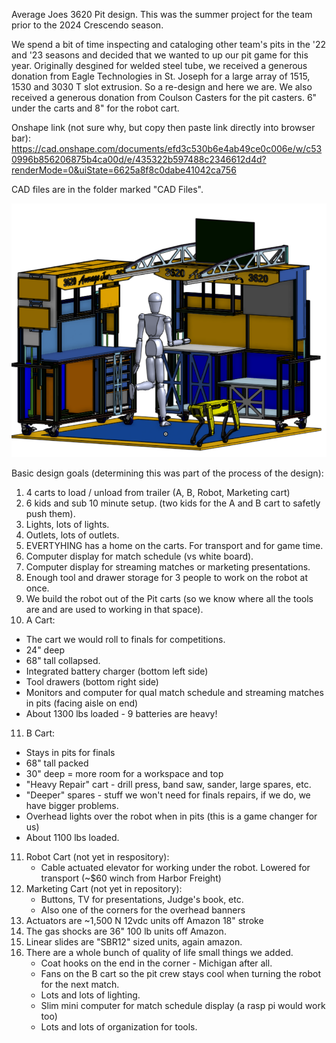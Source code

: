 Average Joes 3620 Pit design.
This was the summer project for the team prior to the 2024 Crescendo season. 

We spend a bit of time inspecting and cataloging other team's pits in the '22 and '23 seasons and decided that we wanted to up our pit game for this year. Originally desgined for welded steel tube, we received a generous donation from Eagle Technologies in St. Joseph for a large array of 1515, 1530 and 3030 T slot extrusion. So a re-design and here we are. We also received a generous donation from Coulson Casters for the pit casters. 6" under the carts and 8" for the robot cart. 

Onshape link (not sure why, but copy then paste link directly into browser bar):
https://cad.onshape.com/documents/efd3c530b6e4ab49ce0c006e/w/c530996b856206875b4ca00d/e/435322b597488c2346612d4d?renderMode=0&uiState=6625a8f8c0dabe41042ca756

CAD files are in the folder marked "CAD Files".

![alt text](https://github.com/Sands45/Average-Joes-3620-FRC/blob/main/Images/Average%20Pit.png?raw=true)

Basic design goals (determining this was part of the process of the design):
1) 4 carts to load / unload from trailer (A, B, Robot, Marketing cart)
2) 6 kids and sub 10 minute setup. (two kids for the A and B cart to safetly push them).
3) Lights, lots of lights.
4) Outlets, lots of outlets.
5) EVERTYHING has a home on the carts. For transport and for game time.
6) Computer display for match schedule (vs white board).
7) Computer display for streaming matches or marketing presentations.
8) Enough tool and drawer storage for 3 people to work on the robot at once.
9) We build the robot out of the Pit carts (so we know where all the tools are and are used to working in that space).
10) A Cart:
   * The cart we would roll to finals for competitions.
   * 24" deep
   * 68" tall collapsed.
   * Integrated battery charger (bottom left side)
   * Tool drawers (bottom right side)
   * Monitors and computer for qual match schedule and streaming matches in pits (facing aisle on end)
   * About 1300 lbs loaded - 9 batteries are heavy!
11) B Cart:
   * Stays in pits for finals
   * 68" tall packed
   * 30" deep = more room for a workspace and top
   * "Heavy Repair" cart - drill press, band saw, sander, large spares, etc.
   * "Deeper" spares - stuff we won't need for finals repairs, if we do, we have bigger problems.
   * Overhead lights over the robot when in pits (this is a game changer for us)
   * About 1100 lbs loaded.
11) Robot Cart (not yet in respository):
    * Cable actuated elevator for working under the robot. Lowered for transport (~$60 winch from Harbor Freight)
12) Marketing Cart (not yet in repository):
    * Buttons, TV for presentations, Judge's book, etc.
    * Also one of the corners for the overhead banners
14) Actuators are ~1,500 N 12vdc units off Amazon 18" stroke
15) The gas shocks are 36" 100 lb units off Amazon.
16) Linear slides are "SBR12" sized units, again amazon.
17) There are a whole bunch of quality of life small things we added.
    * Coat hooks on the end in the corner - Michigan after all.
    * Fans on the B cart so the pit crew stays cool when turning the robot for the next match.
    * Lots and lots of lighting.
    * Slim mini computer for match schedule display (a rasp pi would work too)
    * Lots and lots of organization for tools. 
